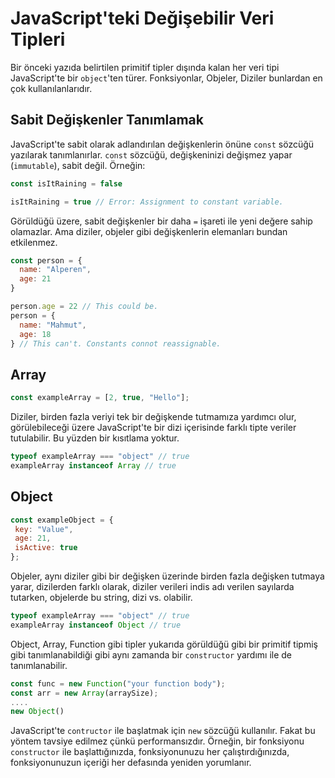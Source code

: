# JavaScript'teki Değişebilir Veri Tipleri
Bir önceki yazıda belirtilen primitif tipler dışında kalan her veri tipi JavaScript'te bir
`object`'ten türer. Fonksiyonlar, Objeler, Diziler bunlardan en çok kullanılanlarıdır.

## Sabit Değişkenler Tanımlamak

JavaScript'te sabit olarak adlandırılan değişkenlerin önüne `const` sözcüğü yazılarak tanımlanırlar. `const` sözcüğü, değişkeninizi değişmez yapar (`immutable`), sabit değil.
Örneğin:

```js
const isItRaining = false

isItRaining = true // Error: Assignment to constant variable.
```
Görüldüğü üzere, sabit değişkenler bir daha `=` işareti ile yeni değere sahip olamazlar. Ama diziler, objeler gibi değişkenlerin elemanları bundan etkilenmez.

```js
const person = {
  name: "Alperen",
  age: 21
}

person.age = 22 // This could be.
person = {
  name: "Mahmut",
  age: 18
} // This can't. Constants connot reassignable.

```


## Array
```js
const exampleArray = [2, true, "Hello"];
```
Diziler, birden fazla veriyi tek bir değişkende tutmamıza yardımcı olur, görülebileceği üzere JavaScript'te bir dizi içerisinde farklı tipte veriler tutulabilir. Bu yüzden bir kısıtlama yoktur.

```js
typeof exampleArray === "object" // true
exampleArray instanceof Array // true
```

## Object
```js
const exampleObject = {
 key: "Value",
 age: 21,
 isActive: true
};
```
Objeler, aynı diziler gibi bir değişken üzerinde birden fazla değişken tutmaya yarar, dizilerden farklı olarak, diziler verileri indis adı verilen sayılarda tutarken, objelerde bu string, dizi vs. olabilir.

```js
typeof exampleArray === "object" // true
exampleArray instanceof Object // true
```

Object, Array, Function gibi tipler yukarıda görüldüğü gibi bir primitif tipmiş gibi tanımlanabildiği gibi aynı zamanda bir `constructor` yardımı ile de tanımlanabilir.
```js
const func = new Function("your function body");
const arr = new Array(arraySize);
....
new Object()
```
JavaScript'te `contructor` ile başlatmak için `new` sözcüğü kullanılır. Fakat bu yöntem tavsiye edilmez çünkü performansızdır. Örneğin, bir fonksiyonu `constructor` ile başlattığınızda, fonksiyonunuzu her çalıştırdığınızda, fonksiyonunuzun içeriği her defasında yeniden yorumlanır.